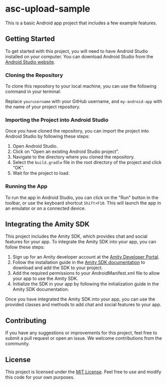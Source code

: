 # asc-upload-sample

This is a basic Android app project that includes a few example features.

## Getting Started

To get started with this project, you will need to have Android Studio installed on your computer. You can download Android Studio from the [Android Studio website](https://developer.android.com/studio).

### Cloning the Repository

To clone this repository to your local machine, you can use the following command in your terminal:

Replace `yourusername` with your GitHub username, and `my-android-app` with the name of your project repository.

### Importing the Project into Android Studio

Once you have cloned the repository, you can import the project into Android Studio by following these steps:

1. Open Android Studio.
2. Click on "Open an existing Android Studio project".
3. Navigate to the directory where you cloned the repository.
4. Select the `build.gradle` file in the root directory of the project and click "OK".
5. Wait for the project to load.

### Running the App

To run the app in Android Studio, you can click on the "Run" button in the toolbar, or use the keyboard shortcut `Shift+F10`. This will launch the app in an emulator or on a connected device.

## Integrating the Amity SDK

This project includes the Amity SDK, which provides chat and social features for your app. To integrate the Amity SDK into your app, you can follow these steps:

1. Sign up for an Amity developer account at the [Amity Developer Portal](https://portal.amity.co/).
2. Follow the installation guide in the [Amity SDK documentation](https://docs.amity.co/installation) to download and add the SDK to your project.
3. Add the required permissions to your AndroidManifest.xml file to allow your app to use the Amity SDK.
4. Initialize the SDK in your app by following the initialization guide in the Amity SDK documentation.

Once you have integrated the Amity SDK into your app, you can use the provided classes and methods to add chat and social features to your app.

## Contributing

If you have any suggestions or improvements for this project, feel free to submit a pull request or open an issue. We welcome contributions from the community.

## License

This project is licensed under the [MIT License](LICENSE). Feel free to use and modify this code for your own purposes.
